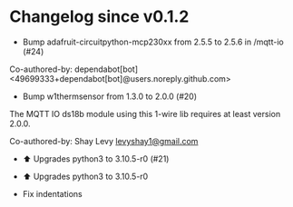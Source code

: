 # Changelog since v0.1.2
- Bump adafruit-circuitpython-mcp230xx from 2.5.5 to 2.5.6 in /mqtt-io (#24)

Co-authored-by: dependabot[bot] <49699333+dependabot[bot]@users.noreply.github.com> 
- Bump w1thermsensor from 1.3.0 to 2.0.0 (#20)

The MQTT IO ds18b module using this 1-wire lib requires at least version
2.0.0.

Co-authored-by: Shay Levy <levyshay1@gmail.com> 
- ⬆️ Upgrades python3 to 3.10.5-r0 (#21)

* ⬆️ Upgrades python3 to 3.10.5-r0

* Fix indentations 
